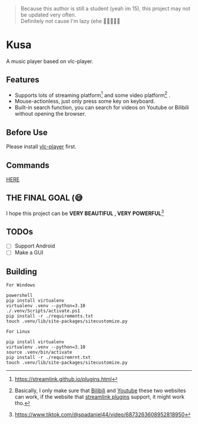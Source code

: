 
> Because this author is still a student (yeah im 15),
> this project may not be updated very often.
> <br>
> Definitely not cause I'm lazy (ehe 🥲😂😅🥰😚

# Kusa

A music player based on vlc-player.

## Features

- Supports lots of streaming platform[^1] and some video platform[^2] .
- Mouse-actionless, just only press some key on keyboard.
- Built-in search function, you can search for videos on Youtube or Bilibili without opening the browser.

## Before Use

Please install [vlc-player](https://wiki.videolan.org/Documentation:Installing_VLC/) first.

## Commands

[HERE](./cmd_help.md)

## THE FINAL GOAL (😅

I hope this project can be
**VERY BEAUTIFUL , VERY POWERFUL**[^3]

## TODOs

- [ ] Support Android
- [ ] Make a GUI

## Building

`For Windows`

```shell
powershell
pip install virtualenv
virtualenv .venv --python=3.10
./.venv/Scripts/activate.ps1
pip install -r ./requirements.txt
touch .venv/lib/site-packages/sitecustomize.py
```

`For Linux`

```shell
pip install virtualenv
virtualenv .venv --python=3.10
source .venv/bin/activate
pip install -r ./requiremrnt.txt
touch .venv/lib/site-packages/sitecustomize.py
```

[^1]:https://streamlink.github.io/plugins.html

[^2]: Basically, I only make sure that [Bilibili](https://www.bilibili.com/) and [Youtube](https://www.youtube.com/) these two websites can work, if the website that [streamlink plugins](https://streamlink.github.io/plugins.html) support, it might work tho.

[^3]: <https://www.tiktok.com/@spadaniel44/video/6873263608952818950>
